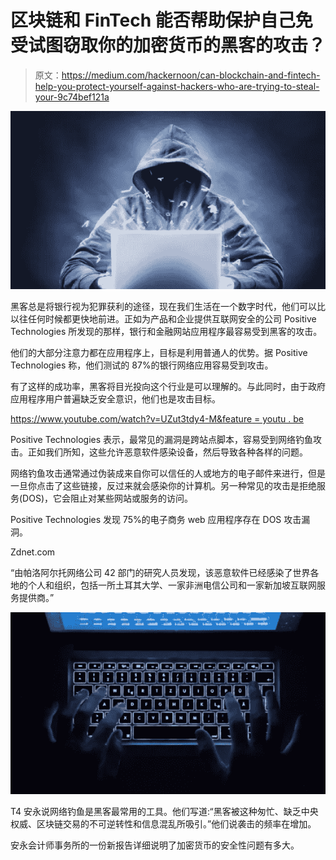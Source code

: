 # 区块链和 FinTech 能否帮助保护自己免受试图窃取你的加密货币的黑客的攻击？

> 原文：<https://medium.com/hackernoon/can-blockchain-and-fintech-help-you-protect-yourself-against-hackers-who-are-trying-to-steal-your-9c74bef121a>

![](img/e8c6a49209889910efd9b1309fc270b0.png)

黑客总是将银行视为犯罪获利的途径，现在我们生活在一个数字时代，他们可以比以往任何时候都更快地前进。正如为产品和企业提供互联网安全的公司 Positive Technologies 所发现的那样，银行和金融网站应用程序最容易受到黑客的攻击。

他们的大部分注意力都在应用程序上，目标是利用普通人的优势。据 Positive Technologies 称，他们测试的 87%的银行网络应用容易受到攻击。

有了这样的成功率，黑客将目光投向这个行业是可以理解的。与此同时，由于政府应用程序用户普遍缺乏安全意识，他们也是攻击目标。

[https://www.youtube.com/watch?v=UZut3tdy4-M&feature = youtu . be](https://www.youtube.com/watch?v=UZut3tdy4-M&feature=youtu.be)

Positive Technologies 表示，最常见的漏洞是跨站点脚本，容易受到网络钓鱼攻击。正如我们所知，这些允许恶意软件感染设备，然后导致各种各样的问题。

网络钓鱼攻击通常通过伪装成来自你可以信任的人或地方的电子邮件来进行，但是一旦你点击了这些链接，反过来就会感染你的计算机。另一种常见的攻击是拒绝服务(DOS)，它会阻止对某些网站或服务的访问。

Positive Technologies 发现 75%的电子商务 web 应用程序存在 DOS 攻击漏洞。

Zdnet.com

“由帕洛阿尔托网络公司 42 部门的研究人员发现，该恶意软件已经感染了世界各地的个人和组织，包括一所土耳其大学、一家非洲电信公司和一家新加坡互联网服务提供商。”

![](img/3c69f30ffd2ed58fb73ce1ac7847f514.png)

T4 安永说网络钓鱼是黑客最常用的工具。他们写道:“黑客被这种匆忙、缺乏中央权威、区块链交易的不可逆转性和信息混乱所吸引。”他们说袭击的频率在增加。

安永会计师事务所的一份新报告详细说明了加密货币的安全性问题有多大。